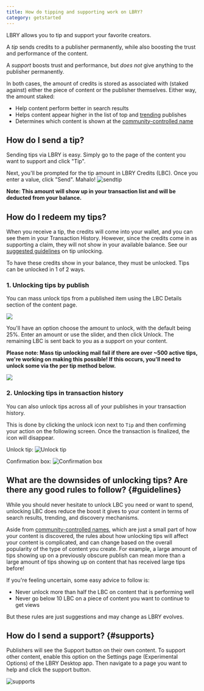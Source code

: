 ```yaml
---
title: How do tipping and supporting work on LBRY?
category: getstarted
---
```


LBRY allows you to tip and support your favorite creators.

A _tip_ sends credits to a publisher permanently, while also boosting the trust and performance of the content.

A _support_ boosts trust and performance, but _does not_ give anything to the publisher permanently.

In both cases, the amount of credits is stored as associated with (staked against) either the piece of content or the publisher themselves. Either way, the amount staked:

- Help content perform better in search results
- Helps content appear higher in the list of top and [trending](https://lbry.com/faq/trending) publishes
- Determines which content is shown at the [community-controlled name](/faq/naming)

## How do I send a tip?

Sending tips via LBRY is easy. Simply go to the page of the content you want to support and click "Tip".

Next, you'll be prompted for the tip amount in LBRY Credits (LBC). Once you enter a value, click "Send". Mahalo!
![sendtip](https://spee.ch/@clem:0/tipsend.png)

**Note: This amount will show up in your transaction list and will be deducted from your balance.**

## How do I redeem my tips?

When you receive a tip, the credits will come into your wallet, and you can see them in your Transaction History. However, since the credits come in as supporting a claim, they will not show in your available balance. See our [suggested guidelines](#guidelines) on tip unlocking.

To have these credits show in your balance, they must be unlocked. Tips can be unlocked in 1 of 2 ways.

### 1. Unlocking tips by publish

You can mass unlock tips from a published item using the LBC Details section of the content page.

![](https://spee.ch/0/file-tip-unlock.jpg)

You'll have an option choose the amount to unlock, with the default being 25%. Enter an amount or use the slider, and then click Unlock. The remaining LBC is sent back to you as a support on your content.

**Please note: Mass tip unlocking mail fail if there are over ~500 active tips, we're working on making this possible! If this occurs, you'll need to unlock some via the per tip method below.**

![](https://spee.ch/b/tip-unlock.jpeg)

### 2. Unlocking tips in transaction history

You can also unlock tips across all of your publishes in your transaction history.

This is done by clicking the unlock icon next to `Tip` and then confirming your action on the following screen. Once the transaction is finalized, the icon will disappear.

Unlock tip: ![Unlock tip](https://spee.ch/@clem:0/tipunlock.png)

Confirmation box: ![Confirmation box](https://spee.ch/@clem:0/tipconfirmation.png)

## What are the downsides of unlocking tips? Are there any good rules to follow? {#guidelines}

While you should never hesitate to unlock LBC you need or want to spend, unlocking LBC does reduce the boost it gives to your content in terms of search results, trending, and discovery mechanisms.

Aside from [community-controlled names](/faq/naming), which are just a small part of how your content is discovered, the rules about how unlocking tips will affect your content is complicated, and can change based on the overall popularity of the type of content you create. For example, a large amount of tips showing up on a previously obscure publish can mean more than a large amount of tips showing up on content that has received large tips before!

If you're feeling uncertain, some easy advice to follow is:

- Never unlock more than half the LBC on content that is performing well
- Never go below 10 LBC on a piece of content you want to continue to get views

But these rules are just suggestions and may change as LBRY evolves.

## How do I send a support? {#supports}

Publishers will see the Support button on their own content. To support other content, enable this option on the Settings page (Experimental Options) of the LBRY Desktop app. Then navigate to a page you want to help and click the support button.

![supports](https://spee.ch/c/supports.jpeg)
